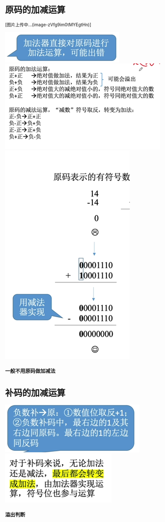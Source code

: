 


# 原码的加减运算
[图片上传中...(image-zVfg9im0tMYEgtHn)]

![输入图片说明](/imgs/2025-07-29/EvuBXvS2cCtEWqq9.png)
![输入图片说明](/imgs/2025-07-29/qpG7qbk1F0rwrrRM.png)
![输入图片说明](/imgs/2025-07-29/0rXrPyZ67R6gnaMe.png)
### 一般不用原码做加减法


# 补码的加减运算
![输入图片说明](/imgs/2025-07-29/YSoUevhHgfHIhVYJ.png)![输入图片说明](/imgs/2025-07-29/WooupeNLB681tjDQ.png)

### 溢出判断

<!--stackedit_data:
eyJoaXN0b3J5IjpbLTIwNzcxNjA0MTgsLTE2NTM0OTQ5MjMsND
QwOTA1NjE5XX0=
-->